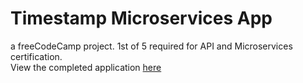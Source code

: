 # Timestamp Microservices App
a freeCodeCamp project. 1st of 5 required for API and Microservices certification.</br>
View the completed application [here](https://smoggy-porch.glitch.me/)
